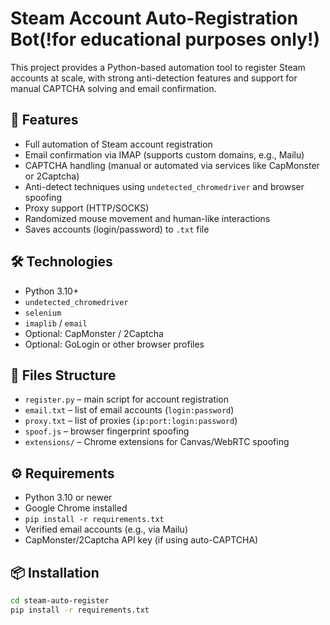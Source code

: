 # Steam Account Auto-Registration Bot(!for educational purposes only!)

This project provides a Python-based automation tool to register Steam accounts at scale, with strong anti-detection features and support for manual CAPTCHA solving and email confirmation.

## 🚀 Features

- Full automation of Steam account registration
- Email confirmation via IMAP (supports custom domains, e.g., Mailu)
- CAPTCHA handling (manual or automated via services like CapMonster or 2Captcha)
- Anti-detect techniques using `undetected_chromedriver` and browser spoofing
- Proxy support (HTTP/SOCKS)
- Randomized mouse movement and human-like interactions
- Saves accounts (login/password) to `.txt` file

## 🛠 Technologies

- Python 3.10+
- `undetected_chromedriver`
- `selenium`
- `imaplib` / `email`
- Optional: CapMonster / 2Captcha
- Optional: GoLogin or other browser profiles

## 📁 Files Structure

- `register.py` – main script for account registration
- `email.txt` – list of email accounts (`login:password`)
- `proxy.txt` – list of proxies (`ip:port:login:password`)
- `spoof.js` – browser fingerprint spoofing
- `extensions/` – Chrome extensions for Canvas/WebRTC spoofing

## ⚙️ Requirements

- Python 3.10 or newer
- Google Chrome installed
- `pip install -r requirements.txt`
- Verified email accounts (e.g., via Mailu)
- CapMonster/2Captcha API key (if using auto-CAPTCHA)

## 📦 Installation

```bash
cd steam-auto-register
pip install -r requirements.txt
